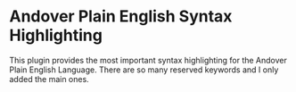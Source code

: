 # Andover Plain English Syntax Highlighting

This plugin provides the most important syntax highlighting for the
Andover Plain English Language. There are so many reserved keywords and
I only added the main ones.
